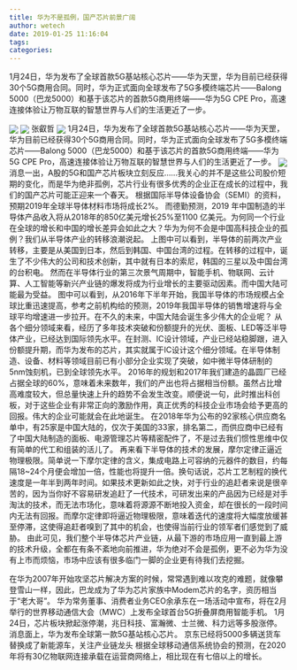 ```yaml
---
title: 华为不是孤例，国产芯片前景广阔
author: wetech
date: 2019-01-25 11:16:04
tags: 
categories: 
---
```

1月24日，华为发布了全球首款5G基站核心芯片——华为天罡，华为目前已经获得30个5G商用合同。同时，华为正式面向全球发布了5G多模终端芯片——Balong 5000（巴龙5000）和基于该芯片的首款5G商用终端——华为5G CPE Pro，高速连接体验让万物互联的智慧世界与人们的生活更近了一步。
<!-- more -->
<img align="center" border="0" src="https://imgcdn.yicai.com/uppics/images/2019/01/466fc8790df57a27cf67bd2ece7124e1.jpg" />
<img align="center" border="0" src="https://imgcdn.yicai.com/uppics/images/2019/01/fd09560bd225d3dbaaf116382e91ca35.jpg" />
张叡哲
<img align="center" border="0" src="https://imgcdn.yicai.com/uppics/images/2019/01/386106932b55fff90bc508e042f41a5d.jpg" />
1月24日，华为发布了全球首款5G基站核心芯片——华为天罡，华为目前已经获得30个5G商用合同。同时，华为正式面向全球发布了5G多模终端芯片——Balong 5000（巴龙5000）和基于该芯片的首款5G商用终端——华为5G CPE Pro，高速连接体验让万物互联的智慧世界与人们的生活更近了一步。
<img align="center" border="0" src="https://imgcdn.yicai.com/uppics/images/2019/01/59c3e62fde6fe145391dea444399ed9f.jpg" />
消息一出，A股的5G和国产芯片板块立刻反应……我关心的并不是这些公司股价短期的变化，而是华为绝非孤例，芯片行业有很多优秀的企业正在成长的过程中，我们的国产芯片可能正迎来一个春天。
根据国际半导体设备协会（SEMI）的资料，预期2019年全球半导体材料市场将成长2%。 而德勤预测，2019 年中国制造的半导体产品收入将从2018年的850亿美元增长25%至1100 亿美元。为何同一个行业在全球的增长和中国的增长差异会如此之大？华为为何不会是中国高科技企业的孤例？我们从半导体产业的转移浪潮说起。
上图中可以看到，半导体的前两次产业转移，主要是从美国到日本，然后到韩国、中国台湾的过程。在转移的过程中，诞生了不少伟大的公司和技术创新，其中就有日本的索尼，韩国的三星以及中国台湾的台积电。
然而在半导体行业的第三次景气周期中，智能手机、物联网、云计算、人工智能等新兴产业链的爆发将成为行业增长的主要驱动因素。而中国大陆可能最为受益。
图中可以看到，从2016年下半年开始，我国半导体的市场规模占全球比重迅速提高，参考之前机构给的预测，2019年我国半导体的销售增速将与全球平均增速进一步拉开。在不久的未来，中国大陆会诞生多少伟大的企业呢？
从各个细分领域来看，经历了多年技术突破和份额提升的光伏、面板、LED等泛半导体产业，已经达到国际领先水平。在封测、IC设计领域，产业已经站稳脚跟，进入份额提升期，而华为发布的芯片，其实就属于IC设计这个细分领域。在半导体制造、设备、材料等领域目前已有小部分企业实现了突破，如中微半导体研制的5nm蚀刻机，已到全球领先水平。
2016年的规划和2017年我们建造的晶圆厂已经占据全球的60%，意味着未来数年，我们的产出也将占据相当份额。虽然占比增高难度较大，但总量快速上升的趋势不会发生改变。顺便说一句，此时推出科创板，对于这些企业有非常正向的激励作用，真正优秀的科技企业市场会给予更高的回报。伟大的企业可能就会在此地诞生。
在2018年华为公布的92家核心供应商名单中，有25家是中国大陆的，仅次于美国的33家，排名第二，而供应商中已经有了中国大陆制造的面板、电源管理芯片等精密配件了，不是过去我们惯性思维中仅有简单的代工和组装的活儿了。
再来看下半导体的技术的发展，摩尔定律正逼近物理极限。简单说一下摩尔定律的含义，集成电路上可容纳的元器件的数目，约每隔18~24个月便会增加一倍，性能也将提升一倍。换句话说，芯片工艺制程的换代速度是一年半到两年时间。如果技术更新如此之快，对于行业的追赶者来说是很辛苦的，因为当你好不容易研发追赶了一代技术，可研发出来的产品因为已经是对手淘汰的技术，而无法市场化，意味着将源源不断地投入资金，却在很长的一段时间内无法有回报。而摩尔定律即将逼近物理极限，意味着迭代的速度将大幅度放缓甚至停滞，这使得追赶者嗅到了其中的机会，也使得当前行业的领军者们感觉到了威胁。
由此可见，我们整个半导体芯片产业链，从最下游的市场应用一直到最上游的技术升级，全都在有条不紊地向前推进，华为绝对不会是孤例，更不必为华为没有上市而烦恼，市场中应该有很多临门一脚的企业更有待我们去挖掘。
 
 
在华为2007年开始攻坚芯片解决方案的时候，常常遇到难以攻克的难题，就像攀登雪山一样，因此，巴龙成为了华为芯片家族中Modem芯片的名字，资历相当于“老大哥”。
华为常务董事、消费者业务CEO余承东在一场活动中宣布，将在2月举行的世界移动通信大会（MWC）上发布全球首台5G折叠屏商用智能手机。
1月24日，芯片板块掀起涨停潮，兆日科技、富瀚微、士兰微、科力远等多股涨停。消息面上，华为发布全球第一款5G基站核心芯片。
京东已经将5000多辆送货车替换成了新能源车，关注产业链龙头
根据全球移动通信系统协会的预测，在2020年将有30亿物联网连接承载在运营商网络上，相比现在有七倍以上的增长。
